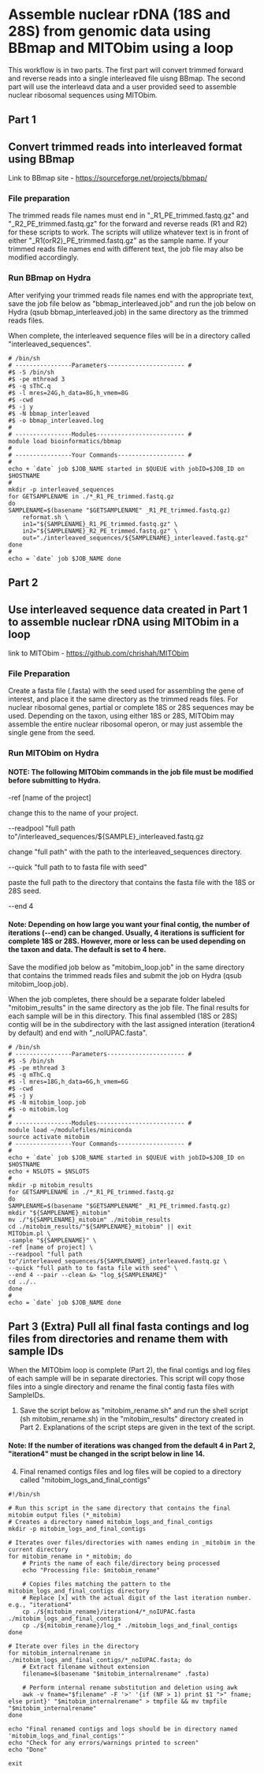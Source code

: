 # Assemble nuclear rDNA (18S and 28S) from genomic data using BBmap and MITObim using a loop
This workflow is in two parts. The first part will convert trimmed forward and reverse reads into a single interleaved file uisng BBmap. The second part will use the interleavd data and a user provided seed to assemble nuclear ribosomal sequences using MITObim.

## Part 1
## Convert trimmed reads into interleaved format using BBmap
Link to BBmap site - https://sourceforge.net/projects/bbmap/
### File preparation
The trimmed reads file names must end in "_R1_PE_trimmed.fastq.gz" and "_R2_PE_trimmed.fastq.gz" for the forward and reverse reads (R1 and R2) for these scripts to work. The scripts will utilize whatever text is in front of either "_R1(orR2)_PE_trimmed.fastq.gz" as the sample name. If your trimmed reads file names end with different text, the job file may also be modified accordingly. 

### Run BBmap on Hydra 
After verifying your trimmed reads file names end with the appropriate text, save the job file below as "bbmap_interleaved.job" and run the job below on Hydra (qsub bbmap_interleaved.job) in the same directory as the trimmed reads files.

When complete, the interleaved sequence files will be in a directory called "interleaved_sequences".

```
# /bin/sh
# ----------------Parameters---------------------- #
#$ -S /bin/sh
#$ -pe mthread 3
#$ -q sThC.q
#$ -l mres=24G,h_data=8G,h_vmem=8G
#$ -cwd
#$ -j y
#$ -N bbmap_interleaved
#$ -o bbmap_interleaved.log
#
# ----------------Modules------------------------- #
module load bioinformatics/bbmap
#
# ----------------Your Commands------------------- #
#
echo + `date` job $JOB_NAME started in $QUEUE with jobID=$JOB_ID on $HOSTNAME
#
mkdir -p interleaved_sequences
for GETSAMPLENAME in ./*_R1_PE_trimmed.fastq.gz
do
SAMPLENAME=$(basename "$GETSAMPLENAME" _R1_PE_trimmed.fastq.gz)
    reformat.sh \
    in1="${SAMPLENAME}_R1_PE_trimmed.fastq.gz" \
    in2="${SAMPLENAME}_R2_PE_trimmed.fastq.gz" \
    out="./interleaved_sequences/${SAMPLENAME}_interleaved.fastq.gz"
done
#
echo = `date` job $JOB_NAME done

```

## Part 2
## Use interleaved sequence data created in Part 1 to assemble nuclear rDNA using MITObim in a loop
link to MITObim - https://github.com/chrishah/MITObim
### File Preparation
Create a fasta file (.fasta) with the seed used for assembling the gene of interest, and place it the same directory as the trimmed reads files. For nuclear ribosomal genes, partial or complete 18S or 28S sequences may be used. Depending on the taxon, using either 18S or 28S, MITObim may assemble the entire nuclear ribosomal operon, or may just assemble the single gene from the seed. 
 
### Run MITObim on Hydra
#### NOTE: The following MITObim commands in the job file must be modified before submitting to Hydra.

-ref [name of the project]

change this to the name of your project.

--readpool "full path to"/interleaved_sequences/${SAMPLE}_interleaved.fastq.gz 

change "full path" with the path to the interleaved_sequences directory.

--quick "full path to to fasta file with seed" 

paste the full path to the directory that contains the fasta file with the 18S or 28S seed.

--end 4 

#### Note: Depending on how large you want your final contig, the number of iterations (--end) can be changed. Usually, 4 iterations is sufficient for complete 18S or 28S. However, more or less can be used depending on the taxon and data. The default is set to 4 here.

Save the modified job below as "mitobim_loop.job" in the same directory that contains the trimmed reads files and submit the job on Hydra (qsub mitobim_loop.job).

When the job completes, there should be a separate folder labeled "mitobim_results" in the same directory as the job file. The final results for each sample will be in this directory. This final assembled (18S or 28S) contig will be in the subdirectory with the last assigned interation (iteration4 by default) and end with "_noIUPAC.fasta". 


```
# /bin/sh
# ----------------Parameters---------------------- #
#$ -S /bin/sh
#$ -pe mthread 3
#$ -q mThC.q
#$ -l mres=18G,h_data=6G,h_vmem=6G
#$ -cwd
#$ -j y
#$ -N mitobim_loop.job
#$ -o mitobim.log
#
# ----------------Modules------------------------- #
module load ~/modulefiles/miniconda
source activate mitobim
# ----------------Your Commands------------------- #
#
echo + `date` job $JOB_NAME started in $QUEUE with jobID=$JOB_ID on $HOSTNAME
echo + NSLOTS = $NSLOTS
#
mkdir -p mitobim_results
for GETSAMPLENAME in ./*_R1_PE_trimmed.fastq.gz
do
SAMPLENAME=$(basename "$GETSAMPLENAME" _R1_PE_trimmed.fastq.gz)
mkdir "${SAMPLENAME}_mitobim"
mv ./"${SAMPLENAME}_mitobim" ./mitobim_results
cd ./mitobim_results/"${SAMPLENAME}_mitobim" || exit
MITObim.pl \
-sample "${SAMPLENAME}" \
-ref [name of project] \
--readpool "full path to"/interleaved_sequences/${SAMPLENAME}_interleaved.fastq.gz \
--quick "full path to to fasta file with seed" \
--end 4 --pair --clean &> "log_${SAMPLENAME}"
cd ../..
done
#
echo = `date` job $JOB_NAME done

```

## Part 3 (Extra) Pull all final fasta contings and log files from directories and rename them with sample IDs
When the MITObim loop is complete (Part 2), the final contigs and log files of each sample will be in separate directories. This script will copy those files into a single directory and rename the final contig fasta files with SampleIDs.

1. Save the script below as "mitobim_rename.sh" and run the shell script (sh mitobim_rename.sh) in the "mitobim_results" directory created in Part 2. Explanations of the script steps are given in the text of the script.

#### Note: If the number of iterations was changed from the default 4 in Part 2, "iteration4" must be changed in the script below in line 14.

4. Final renamed contigs files and log files will be copied to a directory called "mitobim_logs_and_final_contigs"

```
#!/bin/sh

# Run this script in the same directory that contains the final mitobim output files (*_mitobim)
# Creates a directory named mitobim_logs_and_final_contigs
mkdir -p mitobim_logs_and_final_contigs 

# Iterates over files/directories with names ending in _mitobim in the current directory
for mitobim_rename in *_mitobim; do
    # Prints the name of each file/directory being processed
    echo "Processing file: $mitobim_rename"

    # Copies files matching the pattern to the mitobim_logs_and_final_contigs directory
    # Replace [x] with the actual digit of the last iteration number. e.g., "iteration4"
    cp ./${mitobim_rename}/iteration4/*_noIUPAC.fasta ./mitobim_logs_and_final_contigs
    cp ./${mitobim_rename}/log_* ./mitobim_logs_and_final_contigs
done

# Iterate over files in the directory
for mitobim_internalrename in ./mitobim_logs_and_final_contigs/*_noIUPAC.fasta; do
    # Extract filename without extension
    filename=$(basename "$mitobim_internalrename" .fasta)

    # Perform internal rename substitution and deletion using awk
    awk -v fname="$filename" -F '>' '{if (NF > 1) print $1 ">" fname; else print}' "$mitobim_internalrename" > tmpfile && mv tmpfile "$mitobim_internalrename"
done

echo "Final renamed contigs and logs should be in directory named 'mitobim_logs_and_final_contigs'"
echo "Check for any errors/warnings printed to screen"
echo "Done"

exit

```

